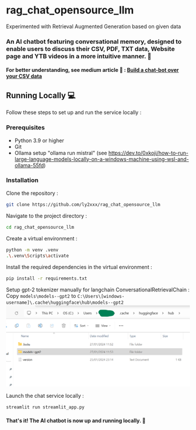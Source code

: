 # rag_chat_opensource_llm
Experimented with Retrieval Augmented Generation based on given data

### An AI chatbot featuring conversational memory, designed to enable users to discuss their CSV, PDF, TXT data, Website page and YTB videos in a more intuitive manner. 🚀

#### For better understanding, see medium article 🖖 : [Build a chat-bot over your CSV data](https://medium.com/@yvann-hub/build-a-chatbot-on-your-csv-data-with-langchain-and-openai-ed121f85f0cd)

## Running Locally 💻
Follow these steps to set up and run the service locally :

### Prerequisites
- Python 3.9 or higher
- Git
- Ollama setup "ollama run mistral" (see https://dev.to/0xkoji/how-to-run-large-language-models-locally-on-a-windows-machine-using-wsl-and-ollama-55fd)

### Installation
Clone the repository :
```bash
git clone https://github.com/ly2xxx/rag_chat_opensource_llm
```

Navigate to the project directory :
```bash
cd rag_chat_opensource_llm
```

Create a virtual environment :
```bash
python -m venv .venv
.\.venv\Scripts\activate
```

Install the required dependencies in the virtual environment :
```bash
pip install -r requirements.txt
```

Setup gpt-2 tokenizer manually for langchain ConversationalRetrievalChain :
Copy 
`models\models--gpt2`
to
`C:\Users\[windows-username]\.cache\huggingface\hub\models--gpt2`
![gpt2 manual copy screenshot](Gallery/menu/gpt-2-setup.png?raw=true "gpt2 setup")

Launch the chat service locally :
```bash
streamlit run streamlit_app.py
```
#### That's it! The AI chatbot is now up and running locally. 🤗